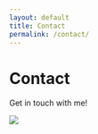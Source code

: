 ```yaml
---
layout: default
title: Contact
permalink: /contact/
---
```


# Contact
Get in touch with me!


<a href="https://linkedin.com"><img src="https://img.shields.io/badge/-LinkedIn-0072b1?&style=for-the-badge&logo=linkedin&logoColor=white" /></a>


